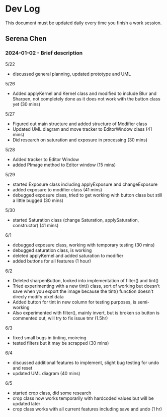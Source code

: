 # Dev Log

This document must be updated daily every time you finish a work session.

## Serena Chen

### 2024-01-02 - Brief description

5/22
- discussed general planning, updated prototype and UML

5/26
- Added applyKernel and Kernel class and modified to include Blur and Sharpen, not completely done as it does not work with the button class yet (30 mins)

5/27
- Figured out main structure and added structure of Modifier class
- Updated UML diagram and move tracker to EditorWindow class (41 mins)
- Did research on saturation and exposure in processing (30 mins)

5/28
- Added tracker to Editor Window
- added PImage method to Editor window (15 mins)

5/29
- started Exposure class including applyExposure and changeExposure 
- added exposure to modifier class (41 mins)
- debugged exposure class, tried to get working with button class but still a little bugged (30 mins)

5/30
- started Saturation class (change Saturation, applySaturation, constructor) (41 mins)

6/1
- debugged exposure class, working with temporary testing (30 mins)
- debugged saturation class, is working 
- deleted applyKernel and added saturation to modifier 
- added buttons for all features (1 hour)

6/2
- Deleted sharpenButton, looked into implementation of filter() and tint()
- Tried experimenting with a new tint() class, sort of working but doesn't save when you export the image because the tint() function doesn't direcly modify pixel data
- Added button for tint in new column for testing purposes, is semi-working
- Also experimented with filter(), mainly invert, but is broken so button is commented out, will try to fix issue tmr (1.5hr)

6/3
- fixed small bugs in tinting, moireing
- tested filters but it may be scrapped (30 mins)

6/4 
- discussed additional features to implement, slight bug testing for undo and reset
- updated UML diagram (40 mins)

6/5
- started crop class, did some research
- crop class now works temporarily with hardcoded values but will be updated later
- crop class works with all current features including save and undo (1 hr)
